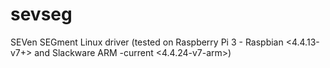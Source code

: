 # sevseg
SEVen SEGment Linux driver (tested on Raspberry Pi 3 - Raspbian <4.4.13-v7+> and Slackware ARM -current <4.4.24-v7-arm>)
